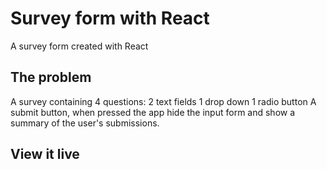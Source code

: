 # Survey form with React

A survey form created with React 

## The problem

A survey containing 4 questions:
2 text fields
1 drop down 
1 radio button
A submit button, when pressed the app hide the input form and show a summary of the user's submissions.

## View it live

